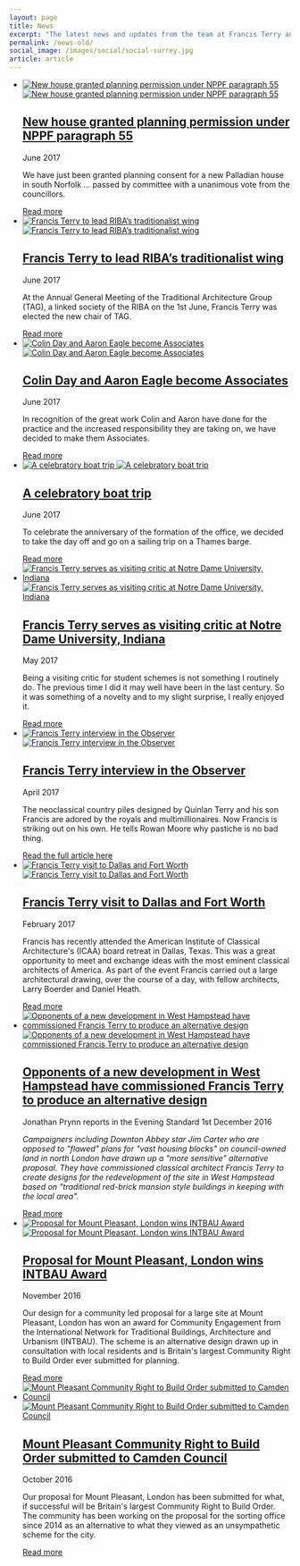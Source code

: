 ```yaml
---
layout: page
title: News
excerpt: "The latest news and updates from the team at Francis Terry and Associates"
permalink: /news-old/
social_image: /images/social/social-surrey.jpg
article: article
---
```


<ul class="list thoughts"><!--break fix-->

<li>
	<a href="/news/june-2017-permission/" alt="New house granted planning permission under NPPF paragraph 55">
		<img src="/images/news/jun-2017/jun-2017-4-tall.jpg" alt="New house granted planning permission under NPPF paragraph 55" title="News image" class="tall" />
		<img src="/images/news/jun-2017/jun-2017-4-wide.jpg" alt="New house granted planning permission under NPPF paragraph 55" title="News image" class="wide" />
	</a>
	<div class="thoughts-description">
		<a href="/news/june-2017-permission/" alt="New house granted planning permission under NPPF paragraph 55">
			<h2>
				New house granted planning permission under NPPF paragraph 55
			</h2>
		</a>
		<p>June 2017</p>
		<p>
			We have just been granted planning consent for a new Palladian house in south Norfolk ... passed by committee with a unanimous vote from the councillors.
		</p>
		<a href="/news/june-2017-permission/" alt="New house granted planning permission under NPPF paragraph 55">
			Read more
		</a>
	</div>
</li>

<li>
	<a href="/news/june-2017-riba/" alt="Francis Terry to lead RIBA’s traditionalist wing">
		<img src="/images/news/jun-2017/jun-2017-3-tall.jpg" alt="Francis Terry to lead RIBA’s traditionalist wing" title="News image" class="tall" />
		<img src="/images/news/jun-2017/jun-2017-3-wide.jpg" alt="Francis Terry to lead RIBA’s traditionalist wing" title="News image" class="wide" />
	</a>
	<div class="thoughts-description">
		<a href="/news/june-2017-riba/" alt="Francis Terry to lead RIBA’s traditionalist wing">
			<h2>
				Francis Terry to lead RIBA’s traditionalist wing
			</h2>
		</a>
		<p>June 2017</p>
		<p>
			At the Annual General Meeting of the Traditional Architecture Group (TAG), a linked society of the RIBA on the 1st June, Francis Terry was elected the new chair of TAG.
		</p>
		<a href="/news/june-2017-riba/" alt="Francis Terry to lead RIBA’s traditionalist wing">
			Read more
		</a>
	</div>
</li>

<li>
	<a href="/news/june-2017-associates/" alt="Colin Day and Aaron Eagle become Associates">
		<img src="/images/news/jun-2017/jun-2017-2-tall.jpg" alt="Colin Day and Aaron Eagle become Associates" title="News image" class="tall" />
		<img src="/images/news/jun-2017/jun-2017-2-wide.jpg" alt="Colin Day and Aaron Eagle become Associates" title="News image" class="wide" />
	</a>
	<div class="thoughts-description">
		<a href="/news/june-2017-associates/" alt="Colin Day and Aaron Eagle become Associates">
			<h2>
				Colin Day and Aaron Eagle become Associates
			</h2>
		</a>
		<p>June 2017</p>
		<p>
			In recognition of the great work Colin and Aaron have done for the practice and the increased responsibility they are taking on, we have decided to make them Associates.
		</p>
		<a href="/news/june-2017-associates/" alt="Colin Day and Aaron Eagle become Associates">
			Read more
		</a>
	</div>
</li>

<li>
	<a href="/news/june-2017-boat-trip/" alt="A celebratory boat trip">
		<img src="/images/news/jun-2017/jun-2017-tall.jpg" alt="A celebratory boat trip" title="News image" class="tall" />
		<img src="/images/news/jun-2017/jun-2017-wide.jpg" alt="A celebratory boat trip" title="News image" class="wide" />
	</a>
	<div class="thoughts-description">
		<a href="/news/june-2017-boat-trip/" alt="A celebratory boat trip">
			<h2>
				A celebratory boat trip
			</h2>
		</a>
		<p>June 2017</p>
		<p>
			To celebrate the anniversary of the formation of the office, we decided to take the day off and go on a sailing trip on a Thames barge.
		</p>
		<a href="/news/june-2017-boat-trip/" alt="A celebratory boat trip">
			Read more
		</a>
	</div>
</li>

<li>
	<a href="/news/may-2017-notre-dame/" alt="Francis Terry serves as visiting critic at Notre Dame University, Indiana">
		<img src="/images/news/news-may-17-tall.jpg" alt="Francis Terry serves as visiting critic at Notre Dame University, Indiana" title="News image" class="tall" />
		<img src="/images/news/news-may-17-wide.jpg" alt="Francis Terry serves as visiting critic at Notre Dame University, Indiana" title="News image" class="wide" />
	</a>
	<div class="thoughts-description">
		<a href="/news/may-2017-notre-dame/" alt="Francis Terry serves as visiting critic at Notre Dame University, Indiana">
			<h2>
				Francis Terry serves as visiting critic at Notre Dame University, Indiana
			</h2>
		</a>
		<p>May 2017</p>
		<p>
			Being a visiting critic for student schemes is not something I routinely do. The previous time I did it may well have been in the last century. So it was something of a novelty and to my slight surprise, I really enjoyed it.
		</p>
		<a href="/news/may-2017-notre-dame/" alt="Francis Terry serves as visiting critic at Notre Dame University, Indiana">
			Read more
		</a>
	</div>
</li>

<li>
	<a href="https://www.theguardian.com/artanddesign/2017/apr/23/francis-terry-architects-quinlan-neoclassical-pastiche" alt="Francis Terry interview in the Observer" target="_blank">
		<img src="/images/news/news-apr-17-tall.jpg" alt="Francis Terry interview in the Observer" title="News image" class="tall" />
		<img src="/images/news/news-apr-17-wide.jpg" alt="Francis Terry interview in the Observer" title="News image" class="wide" />
	</a>
	<div class="thoughts-description">
		<a href="https://www.theguardian.com/artanddesign/2017/apr/23/francis-terry-architects-quinlan-neoclassical-pastiche" alt="Francis Terry interview in the Observer" target="_blank">
			<h2>
				Francis Terry interview in the Observer
			</h2>
		</a>
		<p>April 2017</p>
		<p>
			The neoclassical country piles designed by Quinlan Terry and his son Francis are adored by the royals and multimillionaires. Now Francis is striking out on his own. He tells Rowan Moore why pastiche is no bad thing.
		</p>
		<a href="https://www.theguardian.com/artanddesign/2017/apr/23/francis-terry-architects-quinlan-neoclassical-pastiche" alt="Francis Terry interview in the Observer" target="_blank">
			Read the full article here
		</a>
	</div>
</li>

<li>
	<a href="/news/february-2017-fort-worth/" alt="Francis Terry visit to Dallas and Fort Worth">
		<img src="/images/news/news-feb-17-tall.jpg" alt="Francis Terry visit to Dallas and Fort Worth" title="News image" class="tall" />
		<img src="/images/news/news-feb-17-wide.jpg" alt="Francis Terry visit to Dallas and Fort Worth" title="News image" class="wide" />
	</a>
	<div class="thoughts-description">
		<a href="/news/february-2017-fort-worth/" alt="Francis Terry visit to Dallas and Fort Worth">
			<h2>
				Francis Terry visit to Dallas and Fort Worth
			</h2>
		</a>
		<p>February 2017</p>
		<p>
			Francis has recently attended the American Institute of Classical Architecture's (ICAA) board retreat in Dallas, Texas. This was a great opportunity to meet and exchange ideas with the most eminent classical architects of America. As part of the event Francis carried out a large architectural drawing, over the course of a day, with fellow architects, Larry Boerder and Daniel Heath.
		</p>
		<a href="/news/february-2017-fort-worth/" alt="Francis Terry visit to Dallas and Fort Worth">
			Read more
		</a>
	</div>
</li>

<li>
	<a href="/news/december-2016-west-hampstead/" alt="Opponents of a new development in West Hampstead have commissioned Francis Terry to produce an alternative design">
		<img src="/images/news/news-dec-16-tall.jpg" alt="Opponents of a new development in West Hampstead have commissioned Francis Terry to produce an alternative design" title="News image" class="tall" />
		<img src="/images/news/news-dec-16-wide.jpg" alt="Opponents of a new development in West Hampstead have commissioned Francis Terry to produce an alternative design" title="News image" class="wide" />
	</a>
	<div class="thoughts-description">
		<a href="/news/december-2016-west-hampstead/" alt="Opponents of a new development in West Hampstead have commissioned Francis Terry to produce an alternative design">
			<h2>
				Opponents of a new development in West Hampstead have commissioned Francis Terry to produce an alternative design
			</h2>
		</a>
		<p>Jonathan Prynn reports in the Evening Standard 1st December 2016</p>
		<p>
			<em>Campaigners including Downton Abbey star Jim Carter who are opposed to "flawed" plans for "vast housing blocks" on council-owned land in north London have drawn up a "more sensitive" alternative proposal. They have commissioned classical architect Francis Terry to create designs for the redevelopment of the site in West Hampstead based on "traditional red-brick mansion style buildings in keeping with the local area".</em>
		</p>
		<a href="/news/december-2016-west-hampstead/" alt="Opponents of a new development in West Hampstead have commissioned Francis Terry to produce an alternative design">
			Read more
		</a>
	</div>
</li>

<li>
	<a href="/news/november-2016-mount-pleasant/" alt="Proposal for Mount Pleasant, London wins INTBAU Award">
		<img src="/images/news/news-nov-16-tall.jpg" alt="Proposal for Mount Pleasant, London wins INTBAU Award" title="News image" class="tall" />
		<img src="/images/news/news-nov-16-wide.jpg" alt="Proposal for Mount Pleasant, London wins INTBAU Award" title="News image" class="wide" />
	</a>
	<div class="thoughts-description">
		<a href="/news/november-2016-mount-pleasant/" alt="Proposal for Mount Pleasant, London wins INTBAU Award">
			<h2>
				Proposal for Mount Pleasant, London wins INTBAU Award
			</h2>
		</a>
		<p>November 2016</p>
		<p>
			Our design for a community led proposal for a large site at Mount Pleasant, London has won an award for Community Engagement from the International Network for Traditional Buildings, Architecture and Urbanism (INTBAU). The scheme is an alternative design drawn up in consultation with local residents and is Britain's largest Community Right to Build Order ever submitted for planning.
		</p>
		<a href="/news/november-2016-mount-pleasant/" alt="Proposal for Mount Pleasant, London wins INTBAU Award">
			Read more
		</a>
	</div>
</li>

<li>
	<a href="/news/october-2016-mount-pleasant/" alt="Mount Pleasant Community Right to Build Order submitted to Camden Council">
		<img src="/images/news/news-oct-16-tall.jpg" alt="Mount Pleasant Community Right to Build Order submitted to Camden Council" title="News image" class="tall" />
		<img src="/images/news/news-oct-16-wide.jpg" alt="Mount Pleasant Community Right to Build Order submitted to Camden Council" title="News image" class="wide" />
	</a>
	<div class="thoughts-description">
		<a href="/news/october-2016-mount-pleasant/" alt="Mount Pleasant Community Right to Build Order submitted to Camden Council">
			<h2>
				Mount Pleasant Community Right to Build Order submitted to Camden Council
			</h2>
		</a>
		<p>October 2016</p>
		<p>
			Our proposal for Mount Pleasant, London has been submitted for what, if successful will be Britain's largest Community Right to Build Order. The community has been working on the proposal for the sorting office since 2014 as an alternative to what they viewed as an unsympathetic scheme for the city.
		</p>
		<a href="/news/october-2016-mount-pleasant/" alt="Mount Pleasant Community Right to Build Order submitted to Camden Council">
			Read more
		</a>
	</div>
</li>

</ul>